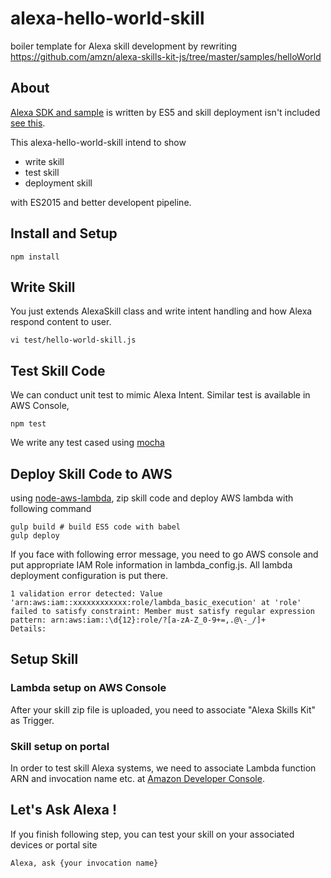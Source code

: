 # alexa-hello-world-skill
boiler template for Alexa skill development by rewriting https://github.com/amzn/alexa-skills-kit-js/tree/master/samples/helloWorld

## About

[Alexa SDK and sample](https://github.com/amzn/alexa-skills-kit-js) is written by ES5 and skill deployment isn't included [see this](https://developer.amazon.com/public/solutions/alexa/alexa-skills-kit/docs/deploying-a-sample-skill-to-aws-lambda#preparing-a-nodejs-sample-to-deploy-in-lambda).

This alexa-hello-world-skill intend to show

* write skill
* test skill
* deployment skill

with ES2015 and better developent pipeline.

## Install and Setup
```
npm install
```

## Write Skill

You just extends AlexaSkill class and write intent handling and how Alexa respond content to user.  
```
vi test/hello-world-skill.js
```

## Test Skill Code

We can conduct unit test to mimic Alexa Intent. Similar test is available in AWS Console,    
```
npm test
```
We write any test cased using [mocha](https://mochajs.org/)

## Deploy Skill Code to AWS

using [node-aws-lambda](https://github.com/ThoughtWorksStudios/node-aws-lambda), zip skill code and deploy AWS lambda with following command
```
gulp build # build ES5 code with babel
gulp deploy
```

If you face with following error message, you need to go AWS console and put appropriate IAM Role information in lambda_config.js. All lambda deployment configuration is put there.

```
1 validation error detected: Value 'arn:aws:iam::xxxxxxxxxxxx:role/lambda_basic_execution' at 'role' failed to satisfy constraint: Member must satisfy regular expression pattern: arn:aws:iam::\d{12}:role/?[a-zA-Z_0-9+=,.@\-_/]+
Details:
```

## Setup Skill

### Lambda setup on AWS Console

 After your skill zip file is uploaded, you need to associate "Alexa Skills Kit" as Trigger.  

### Skill setup on portal
In order to test skill Alexa systems, we need to associate Lambda function  ARN and invocation name etc. at
[Amazon Developer Console](https://developer.amazon.com/edw/home.html#/).

##  Let's Ask Alexa !

If you finish following step, you can test your skill on your associated devices or portal site
```
Alexa, ask {your invocation name}
```
